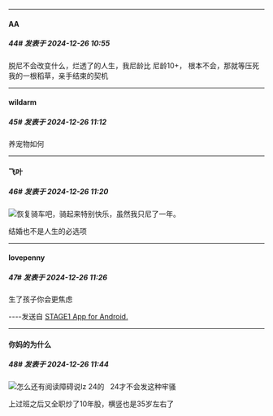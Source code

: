 ﻿
*****

####  АA  
##### 44#       发表于 2024-12-26 10:55

脱尼不会改变什么，烂透了的人生，我尼龄比
尼龄10+，
根本不会，那就等压死我的一根稻草，亲手结束的契机


*****

####  wildarm  
##### 45#       发表于 2024-12-26 11:12

养宠物如何


*****

####  飞叶  
##### 46#       发表于 2024-12-26 11:20

<img src="https://static.saraba1st.com/image/smiley/face2017/072.png" referrerpolicy="no-referrer">恢复骑车吧，骑起来特别快乐，虽然我只尼了一年。

结婚也不是人生的必选项


*****

####  lovepenny  
##### 47#       发表于 2024-12-26 11:26

生了孩子你会更焦虑

----发送自 [STAGE1 App for Android.](http://stage1.5j4m.com/?1.37)


*****

####  你妈的为什么  
##### 48#       发表于 2024-12-26 11:44

<img src="https://static.saraba1st.com/image/smiley/face2017/067.png" referrerpolicy="no-referrer">怎么还有阅读障碍说lz 24的   24才不会发这种牢骚

上过班之后又全职炒了10年股，横竖也是35岁左右了

